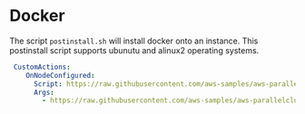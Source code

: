 # Docker

The script `postinstall.sh`  will install docker onto an instance. This postinstall script supports ubunutu and alinux2 operating systems.

```yaml
 CustomActions:
    OnNodeConfigured:
      Script: https://raw.githubusercontent.com/aws-samples/aws-parallelcluster-post-install-scripts/main/multi-runner/postinstall.sh
      Args:
        - https://raw.githubusercontent.com/aws-samples/aws-parallelcluster-post-install-scripts/main/docker/postinstall.sh
```

